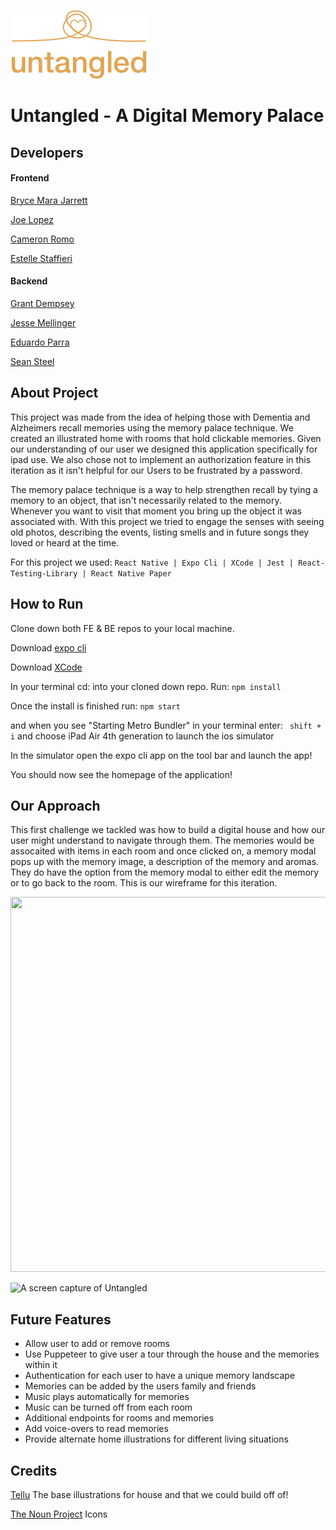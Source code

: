 ![Logo](https://github.com/2008-Untangled/Untangled-FE/blob/main/assets/logomedium.png)
# Untangled - A Digital Memory Palace
## Developers
#### Frontend
[Bryce Mara Jarrett](https://github.com/brycemara)

[Joe Lopez](https://github.com/Codo-Baggins)

[Cameron Romo](https://github.com/cameronRomo)

[Estelle Staffieri](https://github.com/Estaffieri)

#### Backend
[Grant Dempsey](https://github.com/GDemps)

[Jesse Mellinger](https://github.com/JesseMellinger)

[Eduardo Parra](https://github.com/helloeduardo)

[Sean Steel](https://github.com/s-steel)

## About Project
  This project was made from the idea of helping those with Dementia and Alzheimers recall memories using the memory palace technique. We created an illustrated
  home with rooms that hold clickable memories. Given our understanding of our user we designed this application specifically for ipad use. We also chose not to       implement an authorization feature in this iteration as it isn't helpful for our Users to be frustrated by a password.
  
  The memory palace technique is a way to help strengthen recall by tying a memory to an object, that isn't necessarily related to the memory. Whenever you want to   visit that moment you bring up the object it was associated with. With this project we tried to engage the senses with seeing old photos, describing the events,     listing smells and in future songs they loved or heard at the time.
  
  For this project we used: ```React Native | Expo Cli | XCode | Jest | React-Testing-Library | React Native Paper```
     
## How to Run 
Clone down both FE & BE repos to your local machine.

Download [expo cli](https://expo.io/tools#cli)

Download [XCode](https://apps.apple.com/us/app/xcode/id497799835?mt=12)

In your terminal cd: into your cloned down repo.
Run: ``` npm install ```

Once the install is finished run:
``` npm start ```

and when you see "Starting Metro Bundler" in your terminal enter:
``` shift + i```  and choose iPad Air 4th generation to launch the ios simulator

 In the simulator open the expo cli app on the tool bar and launch the app!
 
 You should now see the homepage of the application!


## Our Approach
This first challenge we tackled was how to build a digital house and how our user might understand to navigate through them. The memories would be assocaited with items in each room and once clicked on, a memory modal pops up with the memory image, a description of the memory and aromas. They do have the option from the memory modal to either edit the memory or to go back to the room. This is our wireframe for this iteration.
  
<img src=https://github.com/2008-Untangled/Untangled-FE/blob/main/assets/Untangled%20Wireframe.png width=600 height=600/>

![A screen capture of Untangled](https://media.giphy.com/media/vhMtgdAJyY7iwwtIKU/giphy.gif)

  
## Future Features
- Allow user to add or remove rooms
- Use Puppeteer to give user a tour through the house and the memories within it 
- Authentication for each user to have a unique memory landscape
- Memories can be added by the users family and friends
- Music plays automatically for memories
- Music can be turned off from each room
- Additional endpoints for rooms and memories
- Add voice-overs to read memories
- Provide alternate home illustrations for different living situations

## Credits
 [Tellu](https://ui8.net/telllu/products/stay-at-home-modular-scenes) The base illustrations for house and that we could build off of!
 
 [The Noun Project](https://thenounproject.com/) Icons

